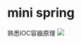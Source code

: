 # mini spring
熟悉IOC容器原理
![](https://github.com/ZengGwei/test/blob/master/src/main/resources/%E6%89%8B%E5%86%99Mini%E7%89%88Spring.png) 
